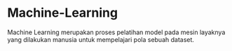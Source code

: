 # Machine-Learning
Machine Learning merupakan proses pelatihan model pada mesin layaknya yang dilakukan manusia untuk mempelajari pola sebuah dataset.
